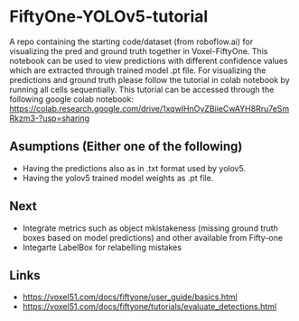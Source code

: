 # FiftyOne-YOLOv5-tutorial
A repo containing the starting code/dataset (from roboflow.ai) for visualizing the pred and ground truth together in Voxel-FiftyOne. 
This notebook can be used to view predictions with different confidence values which are extracted through trained model .pt file.
For visualizing the predictions and ground truth please follow the tutorial in colab notebook by running all cells sequentially.
This tutorial can be accessed through the following google colab notebook: https://colab.research.google.com/drive/1xqwIHnOyZBiieCwAYH8Rru7eSmRkzm3-?usp=sharing

## Asumptions (Either one of the following)
* Having the predictions also as in .txt format used by yolov5. 
* Having the yolov5 trained model weights as .pt file.

## Next 
* Integrate metrics such as object mkistakeness (missing ground truth boxes based on model predictions) and other available from Fifty-one
* Integarte LabelBox for relabelling mistakes

## Links
* https://voxel51.com/docs/fiftyone/user_guide/basics.html
* https://voxel51.com/docs/fiftyone/tutorials/evaluate_detections.html

